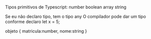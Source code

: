 Tipos primitivos de Typescript:
number
boolean
array
string

Se eu não declaro tipo, tem o tipo any
O compilador pode dar um tipo conforme declaro
let x = 5;

objeto
{
matricula:number,
nome:string
}

